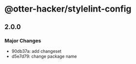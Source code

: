 # @otter-hacker/stylelint-config

## 2.0.0

### Major Changes

- 90db37a: add changeset
- d5e7d79: change package name
